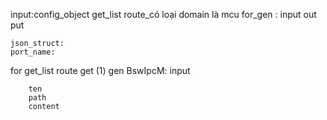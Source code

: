 input:config_object
get_list route_có loại domain là mcu for_gen :
	input
	out put
	
	json_struct:
	port_name:
	
for get_list route get (1)
	gen BswIpcM:
		input
		
		ten 
		path
		content
